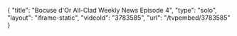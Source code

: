 {
    "title": "Bocuse d'Or All-Clad Weekly News Episode 4",
    "type": "solo",
    "layout": "iframe-static",
    "videoId": "3783585",
    "url": "\/tvpembed\/3783585"
}